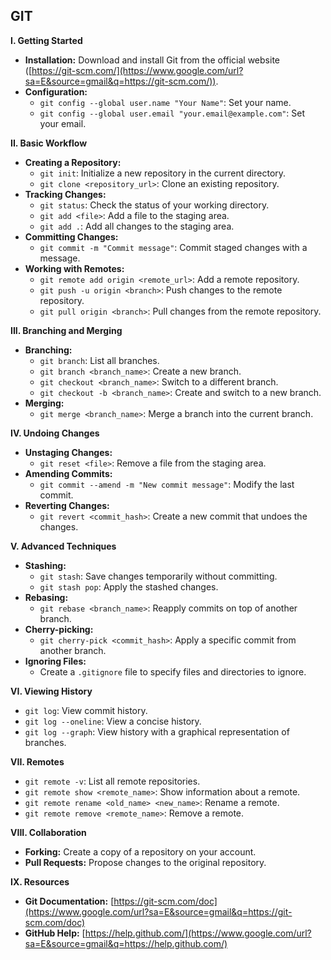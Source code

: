 ## GIT

**I. Getting Started**

  * **Installation:** Download and install Git from the official website ([https://git-scm.com/](https://www.google.com/url?sa=E&source=gmail&q=https://git-scm.com/)).
  * **Configuration:**
      * `git config --global user.name "Your Name"`: Set your name.
      * `git config --global user.email "your.email@example.com"`: Set your email.

**II. Basic Workflow**

  * **Creating a Repository:**
      * `git init`: Initialize a new repository in the current directory.
      * `git clone <repository_url>`: Clone an existing repository.
  * **Tracking Changes:**
      * `git status`: Check the status of your working directory.
      * `git add <file>`: Add a file to the staging area.
      * `git add .`: Add all changes to the staging area.
  * **Committing Changes:**
      * `git commit -m "Commit message"`: Commit staged changes with a message.
  * **Working with Remotes:**
      * `git remote add origin <remote_url>`: Add a remote repository.
      * `git push -u origin <branch>`: Push changes to the remote repository.
      * `git pull origin <branch>`: Pull changes from the remote repository.

**III. Branching and Merging**

  * **Branching:**
      * `git branch`: List all branches.
      * `git branch <branch_name>`: Create a new branch.
      * `git checkout <branch_name>`: Switch to a different branch.
      * `git checkout -b <branch_name>`: Create and switch to a new branch.
  * **Merging:**
      * `git merge <branch_name>`: Merge a branch into the current branch.

**IV. Undoing Changes**

  * **Unstaging Changes:**
      * `git reset <file>`: Remove a file from the staging area.
  * **Amending Commits:**
      * `git commit --amend -m "New commit message"`: Modify the last commit.
  * **Reverting Changes:**
      * `git revert <commit_hash>`: Create a new commit that undoes the changes.

**V. Advanced Techniques**

  * **Stashing:**
      * `git stash`: Save changes temporarily without committing.
      * `git stash pop`: Apply the stashed changes.
  * **Rebasing:**
      * `git rebase <branch_name>`: Reapply commits on top of another branch.
  * **Cherry-picking:**
      * `git cherry-pick <commit_hash>`: Apply a specific commit from another branch.
  * **Ignoring Files:**
      * Create a `.gitignore` file to specify files and directories to ignore.

**VI. Viewing History**

  * `git log`: View commit history.
  * `git log --oneline`: View a concise history.
  * `git log --graph`: View history with a graphical representation of branches.

**VII. Remotes**

  * `git remote -v`: List all remote repositories.
  * `git remote show <remote_name>`: Show information about a remote.
  * `git remote rename <old_name> <new_name>`: Rename a remote.
  * `git remote remove <remote_name>`: Remove a remote.

**VIII. Collaboration**

  * **Forking:** Create a copy of a repository on your account.
  * **Pull Requests:** Propose changes to the original repository.

**IX. Resources**

  * **Git Documentation:** [https://git-scm.com/doc](https://www.google.com/url?sa=E&source=gmail&q=https://git-scm.com/doc)
  * **GitHub Help:** [https://help.github.com/](https://www.google.com/url?sa=E&source=gmail&q=https://help.github.com/)
